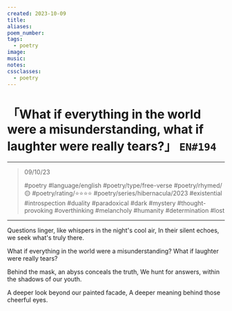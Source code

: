 ```yaml
---
created: 2023-10-09
title:
aliases:
poem_number:
tags:
  - poetry
image:
music:
notes:
cssclasses:
  - poetry
---
```

# 「What if everything in the world were a misunderstanding, what if laughter were really tears?」 `EN#194`

---

> 09/10/23
> 
> #poetry 
> #language/english 
> #poetry/type/free-verse 
> #poetry/rhymed/🟡 
> #poetry/rating/⭐⭐⭐⭐ 
> #poetry/series/hibernacula/2023 #existential #introspection #duality #paradoxical #dark #mystery #thought-provoking #overthinking #melancholy #humanity #determination #lost 

---

Questions linger,
like whispers in the night's cool air,
In their silent echoes,
we seek what's truly there.

What if everything in the world were a misunderstanding?
What if laughter were really tears?

Behind the mask,
an abyss conceals the truth,
We hunt for answers,
within the shadows of our youth.

A deeper look beyond our painted facade,
A deeper meaning behind those cheerful eyes.